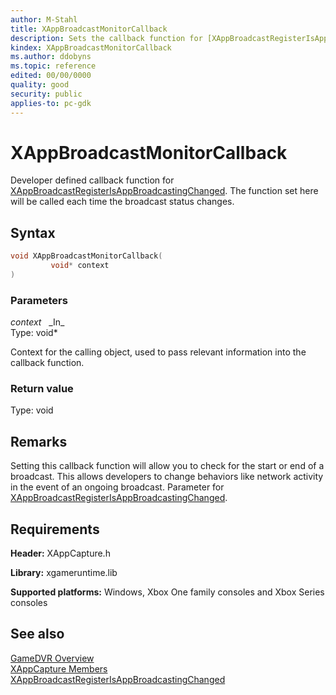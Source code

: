 ```yaml
---
author: M-Stahl
title: XAppBroadcastMonitorCallback
description: Sets the callback function for [XAppBroadcastRegisterIsAppBroadcastingChanged](xappbroadcastregisterisappbroadcastingchanged.md). The function set here will be called each time the broadcast status changes.
kindex: XAppBroadcastMonitorCallback
ms.author: ddobyns
ms.topic: reference
edited: 00/00/0000
quality: good
security: public
applies-to: pc-gdk
---
```


# XAppBroadcastMonitorCallback  

Developer defined callback function for [XAppBroadcastRegisterIsAppBroadcastingChanged](xappbroadcastregisterisappbroadcastingchanged.md). The function set here will be called each time the broadcast status changes.  

## Syntax  
  
```cpp
void XAppBroadcastMonitorCallback(  
         void* context  
)  
```  
  
### Parameters  
  
*context* &nbsp;&nbsp;\_In\_  
Type: void*  

Context for the calling object, used to pass relevant information into the callback function.
  
### Return value
Type: void
  
## Remarks  

Setting this callback function will allow you to check for the start or end of a broadcast. This allows developers to change behaviors like network activity in the event of an ongoing broadcast. Parameter for [XAppBroadcastRegisterIsAppBroadcastingChanged](xappbroadcastregisterisappbroadcastingchanged.md).

## Requirements  
  
**Header:** XAppCapture.h
  
**Library:** xgameruntime.lib
  
**Supported platforms:** Windows, Xbox One family consoles and Xbox Series consoles  
  
## See also  
[GameDVR Overview](../../../../system/overviews/gamedvr-broadcast.md)  
[XAppCapture Members](../xappcapture_members.md)  
[XAppBroadcastRegisterIsAppBroadcastingChanged](xappbroadcastregisterisappbroadcastingchanged.md)  
  